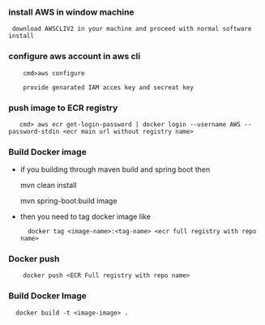 ### install  AWS in window machine
        
	 download AWSCLIV2 in your machine and proceed with normal software install
 
### configure aws account in aws cli

        cmd>aws configure

        provide genarated IAM acces key and secreat key

###  push image to ECR registry

       cmd> aws ecr get-login-password | docker login --username AWS --password-stdin <ecr main url without registry name>

### Build Docker image

-   if you building through maven build and spring  boot then 

	mvn clean install

	mvn spring-boot:build image

   -  then you need to tag docker image like 

            docker tag <image-name>:<tag-name> <ecr full registry with repo name>

###  Docker push

        docker push <ECR Full registry with repo name>






### Build Docker Image

      docker build -t <image-image> .
